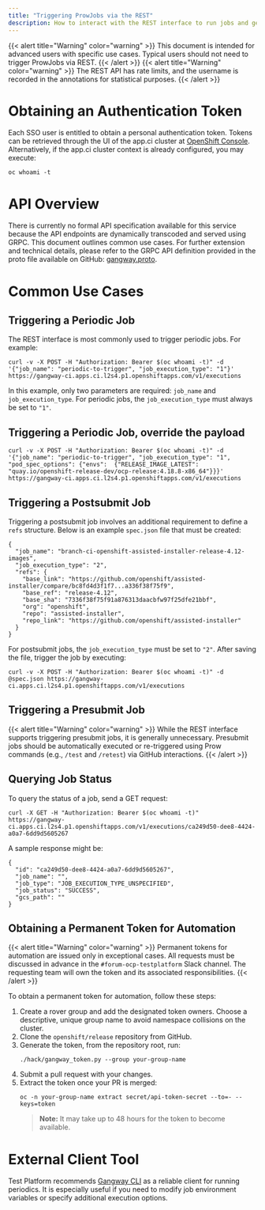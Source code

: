 ```yaml
---
title: "Triggering ProwJobs via the REST"
description: How to interact with the REST interface to run jobs and get information about results.
---
```


{{< alert title="Warning" color="warning" >}}
This document is intended for advanced users with specific use cases. Typical users should not need to trigger ProwJobs via REST.
{{< /alert >}}
{{< alert title="Warning" color="warning" >}}
The REST API has rate limits, and the username is recorded in the annotations for statistical purposes.
{{< /alert >}}

# Obtaining an Authentication Token

Each SSO user is entitled to obtain a personal authentication token. Tokens can be retrieved through the UI of the app.ci cluster at [OpenShift Console](https://console-openshift-console.apps.ci.l2s4.p1.openshiftapps.com/). Alternatively, if the app.ci cluster context is already configured, you may execute:

```
oc whoami -t
```

# API Overview

There is currently no formal API specification available for this service because the API endpoints are dynamically transcoded and served using GRPC. This document outlines common use cases. For further extension and technical details, please refer to the GRPC API definition provided in the proto file available on GitHub: [gangway.proto](https://github.com/kubernetes-sigs/prow/blob/main/pkg/gangway/gangway.proto).

# Common Use Cases

## Triggering a Periodic Job

The REST interface is most commonly used to trigger periodic jobs. For example:

```
curl -v -X POST -H "Authorization: Bearer $(oc whoami -t)" -d '{"job_name": "periodic-to-trigger", "job_execution_type": "1"}' https://gangway-ci.apps.ci.l2s4.p1.openshiftapps.com/v1/executions
```

In this example, only two parameters are required: `job_name` and `job_execution_type`. For periodic jobs, the `job_execution_type` must always be set to `"1"`.

## Triggering a Periodic Job, override the payload

```
curl -v -X POST -H "Authorization: Bearer $(oc whoami -t)" -d '{"job_name": "periodic-to-trigger", "job_execution_type": "1", "pod_spec_options": {"envs":  {"RELEASE_IMAGE_LATEST": "quay.io/openshift-release-dev/ocp-release:4.18.8-x86_64"}}}' https://gangway-ci.apps.ci.l2s4.p1.openshiftapps.com/v1/executions
```

## Triggering a Postsubmit Job

Triggering a postsubmit job involves an additional requirement to define a `refs` structure. Below is an example `spec.json` file that must be created:

```
{
  "job_name": "branch-ci-openshift-assisted-installer-release-4.12-images",
  "job_execution_type": "2",
  "refs": {
    "base_link": "https://github.com/openshift/assisted-installer/compare/bc8fd4d3f1f7...a336f38f75f9",
    "base_ref": "release-4.12",
    "base_sha": "7336f38f75f91a876313daacbfw97f25dfe21bbf",
    "org": "openshift",
    "repo": "assisted-installer",
    "repo_link": "https://github.com/openshift/assisted-installer"
  }
}
```

For postsubmit jobs, the `job_execution_type` must be set to `"2"`. After saving the file, trigger the job by executing:

```
curl -v -X POST -H "Authorization: Bearer $(oc whoami -t)" -d @spec.json https://gangway-ci.apps.ci.l2s4.p1.openshiftapps.com/v1/executions
```

## Triggering a Presubmit Job

{{< alert title="Warning" color="warning" >}}
While the REST interface supports triggering presubmit jobs, it is generally unnecessary. Presubmit jobs should be automatically executed or re-triggered using Prow commands (e.g., `/test` and `/retest`) via GitHub interactions.
{{< /alert >}}


## Querying Job Status

To query the status of a job, send a GET request:

```
curl -X GET -H "Authorization: Bearer $(oc whoami -t)" https://gangway-ci.apps.ci.l2s4.p1.openshiftapps.com/v1/executions/ca249d50-dee8-4424-a0a7-6dd9d5605267
```

A sample response might be:

```
{
  "id": "ca249d50-dee8-4424-a0a7-6dd9d5605267",
  "job_name": "",
  "job_type": "JOB_EXECUTION_TYPE_UNSPECIFIED",
  "job_status": "SUCCESS",
  "gcs_path": ""
}
```

## Obtaining a Permanent Token for Automation

{{< alert title="Warning" color="warning" >}}
Permanent tokens for automation are issued only in exceptional cases. All requests must be discussed in advance in the `#forum-ocp-testplatform` Slack channel. The requesting team will own the token and its associated responsibilities.
{{< /alert >}}

To obtain a permanent token for automation, follow these steps:

1. Create a rover group and add the designated token owners. Choose a descriptive, unique group name to avoid namespace collisions on the cluster.
2. Clone the `openshift/release` repository from GitHub.
3. Generate the token, from the repository root, run: 
   ```shell
   ./hack/gangway_token.py --group your-group-name
   ```
4. Submit a pull request with your changes.
5. Extract the token once your PR is merged: 
   ```shell
   oc -n your-group-name extract secret/api-token-secret --to=- --keys=token
   ```
   > **Note:** It may take up to 48 hours for the token to become available.

# External Client Tool

Test Platform recommends [Gangway CLI](https://github.com/openshift-eng/gangway-cli) as a reliable client for running periodics. It is especially useful if you need to modify job environment variables or specify additional execution options.
